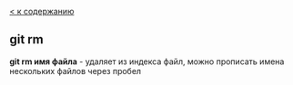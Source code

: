 [< к содержанию](./readme.md)

## git rm

**git rm имя файла** - удаляет из индекса файл, можно прописать имена нескольких файлов через пробел
